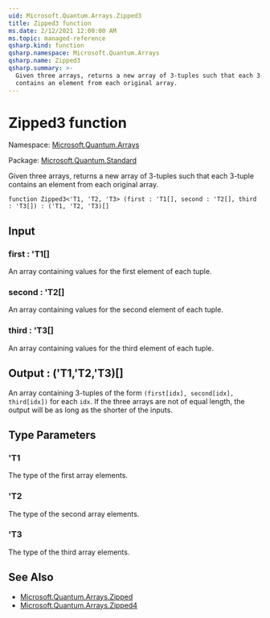 ```yaml
---
uid: Microsoft.Quantum.Arrays.Zipped3
title: Zipped3 function
ms.date: 2/12/2021 12:00:00 AM
ms.topic: managed-reference
qsharp.kind: function
qsharp.namespace: Microsoft.Quantum.Arrays
qsharp.name: Zipped3
qsharp.summary: >-
  Given three arrays, returns a new array of 3-tuples such that each 3-tuple
  contains an element from each original array.
---
```


# Zipped3 function

Namespace: [Microsoft.Quantum.Arrays](xref:Microsoft.Quantum.Arrays)

Package: [Microsoft.Quantum.Standard](https://nuget.org/packages/Microsoft.Quantum.Standard)


Given three arrays, returns a new array of 3-tuples such that each 3-tuplecontains an element from each original array.

```qsharp
function Zipped3<'T1, 'T2, 'T3> (first : 'T1[], second : 'T2[], third : 'T3[]) : ('T1, 'T2, 'T3)[]
```


## Input

### first : 'T1[]

An array containing values for the first element of each tuple.


### second : 'T2[]

An array containing values for the second element of each tuple.


### third : 'T3[]

An array containing values for the third element of each tuple.



## Output : ('T1,'T2,'T3)[]

An array containing 3-tuples of the form `(first[idx], second[idx], third[idx])` foreach `idx`. If the three arrays are not of equal length, the output willbe as long as the shorter of the inputs.

## Type Parameters

### 'T1

The type of the first array elements.
### 'T2

The type of the second array elements.
### 'T3

The type of the third array elements.

## See Also

- [Microsoft.Quantum.Arrays.Zipped](xref:Microsoft.Quantum.Arrays.Zipped)
- [Microsoft.Quantum.Arrays.Zipped4](xref:Microsoft.Quantum.Arrays.Zipped4)